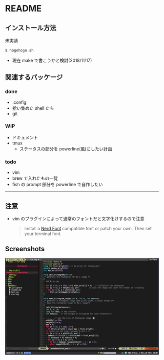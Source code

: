 # README

## インストール方法

未実装

```bash
$ hogehoge.sh
```

- 現在 make で書こうかと検討(2018/11/17)

## 関連するパッケージ

### done

- .config
- 拾い集めた shell たち
- git

### WIP

- ドキュメント
- tmux
  - ステータスの部分を powerline(風)にしたい計画

### todo

- vim
- brew で入れたもの一覧
- fish の prompt 部分を powerline で自作したい

---

## 注意

- vim のプラグインによって通常のフォントだと文字化けするので注意
  > Install a [Nerd Font](https://github.com/ryanoasis/nerd-fonts#font-installation) compatible font or patch your own. Then set your terminal font.

## Screenshots

![SS](doc/vim/nov26.png)
